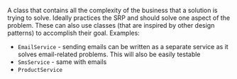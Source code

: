 A class that contains all the complexity of the business that a solution is trying to solve. Ideally practices the SRP and should solve one aspect of the problem. These can also use classes (that are inspired by other design patterns) to accomplish their goal. Examples:
- `EmailService` - sending emails can be written as a separate service as it solves email-related problems. This will also be easily testable
- `SmsService` - same with emails
- `ProductService`
